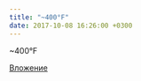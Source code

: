 ```yaml
---
title: "~400°F"
date: 2017-10-08 16:26:00 +0300
---
```


~400°F

[Вложение](https://vk.com/video41076938_456239258)
